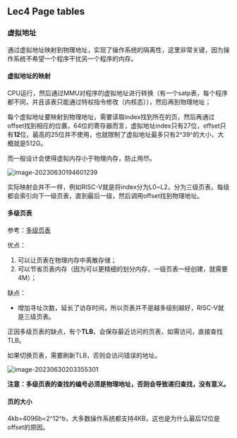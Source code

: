 ## Lec4 Page tables

### 虚拟地址

通过虚拟地址映射到物理地址，实现了操作系统的隔离性，这里非常关键，因为操作系统不希望一个程序干扰另一个程序的内存。



#### 虚拟地址的映射

CPU运行，然后通过MMU对程序的虚拟地址进行转换（有一个satp表，每个程序都不同，并且该表只能通过特权指令修改（内核态）），然后再到物理地址；

每个虚拟地址要映射到物理地址，需要读取index找到所在的页，然后再通过offset找到相应的位置，64位的寄存器而言，虚拟地址index只有27位，offset只有**12**位，最高的25位并不使用，也就限制了虚拟地址最多只有2^39^的大小，大概就是512G。

而一般设计会使得虚拟内存小于物理内存，防止用尽。

![image-20230630194601239](https://gitee.com/moni_world/pic_bed/raw/master/img/image-20230630194601239.png)

实际映射会并不一样，例如RISC-V就是将index分为L0~L2，分为三级页表，每级都会索引向下一级页表，直到最后一级，然后调用offset找到物理地址。



#### 多级页表

参考：[多级页表](https://blog.csdn.net/ibless/article/details/81275009)

优点：

1. 可以让页表在物理内存中离散存储；
2. 可以节省页表内存（因为可以更精细的划分内存，一级页表一经创建，就需要4M）；

缺点：

- 增加寻址次数，延长了访存时间，所以页表并不是越多级别越好，RISC-V就是三级页表。

正因多级页表的缺点，有个**TLB**，会保存最近访问的页表，如需访问，直接查找TLB。

如果切换页表，需要刷新TLB，否则会访问错误的地址。

![image-20230630203355301](https://gitee.com/moni_world/pic_bed/raw/master/img/image-20230630203355301.png)

**注意：多级页表的查找的编号必须是物理地址，否则会导致递归查找，没有意义。**



#### 页的大小

4kb=4096b=2^12^b，大多数操作系统都支持4KB，这也是为什么最后12位是offset的原因。

